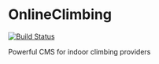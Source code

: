 # OnlineClimbing

[![Build Status](https://magnum.travis-ci.com/greeny/OnlineClimbing.svg?token=f9kYturTCBvEMz2Tinmy)](https://magnum.travis-ci.com/greeny/OnlineClimbing)

Powerful CMS for indoor climbing providers

